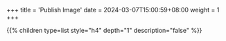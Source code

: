 +++
title = 'Publish Image'
date = 2024-03-07T15:00:59+08:00
weight = 1
+++

{{% children type=list style="h4" depth="1" description="false" %}}